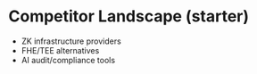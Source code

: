 # Competitor Landscape (starter)
- ZK infrastructure providers
- FHE/TEE alternatives
- AI audit/compliance tools
